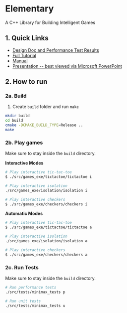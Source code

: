 # Elementary

A C++ Library for Building Intelligent Games

## 1. Quick Links
- [Design Doc and Performance Test Results](Design.md)
- [Full Tutorial](https://docs.google.com/document/d/1xOSEW4J4jF1ODMN6chgXa8MjY5u1SJ4KZr2pthdEy44/edit?usp=sharing)
- [Manual](https://erin2722.github.io/elementary-manual/annotated.html)
- [Presentation -- best viewed via Microsoft PowerPoint](presentation.pptx)

## 2. How to run

### 2a. Build
1. Create `build` folder and run `make`
```bash
mkdir build
cd build
cmake -DCMAKE_BUILD_TYPE=Release ..
make
```

### 2b. Play games
Make sure to stay inside the `build` directory.

**Interactive Modes**
```bash
# Play interactive tic-tac-toe
$ ./src/games_exe/tictactoe/tictactoe i

# Play interactive isolation
./src/games_exe/isolation/isolation i

# Play interactive checkers
$ ./src/games_exe/checkers/checkers i
```

**Automatic Modes**
```bash
# Play interactive tic-tac-toe
$ ./src/games_exe/tictactoe/tictactoe a

# Play interactive isolation
./src/games_exe/isolation/isolation a

# Play interactive checkers
$ ./src/games_exe/checkers/checkers a
```

### 2c. Run Tests
Make sure to stay inside the `build` directory.
```bash
# Run performance tests
./src/tests/minimax_tests p

# Run unit tests
./src/tests/minimax_tests u
```
